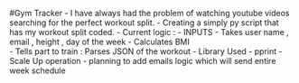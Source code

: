 #Gym Tracker
    - I have always had the problem of watching youtube videos searching for the perfect workout split.
    - Creating a simply py script that has my workout split coded.
    - Current logic : 
        - INPUTS -  Takes user name , email , height , day of the week
        - Calculates BMI  
        - Tells part to train : Parses JSON of the workout
    - Library Used - pprint
    - Scale Up operation - planning to add emails logic which will send entire week schedule

